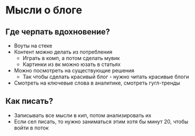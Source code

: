 # Мысли о блоге

## Где черпать вдохновение?

- Воуты на стеке
- Контент можно делать из потребления
    - Играть в комп, а потом сделать мувик
    - Картинки из вк можно юзать в статьях
- Можно посмотреть на существующие решения
    - Так чтобы сделать красивый блог - нужно читать красивые блоги
- Смотреть на ключевые слова в аналитике, смотреть гугл-тренды

## Как писать?

- Записывать все мысли в кип, потом анализировать их
- Если сел писать, то нужно заниматься этим хотя бы минут 20, чтобы войти в поток
